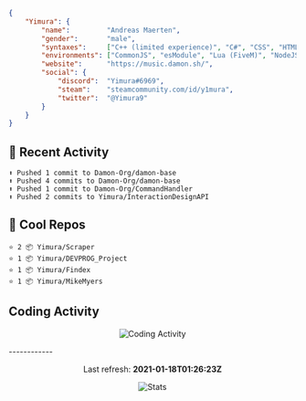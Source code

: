 ```json
{
    "Yimura": {
        "name":         "Andreas Maerten",
        "gender":       "male",
        "syntaxes":     ["C++ (limited experience)", "C#", "CSS", "HTML", "JavaScript", "Lua", "PHP", "Python"],
        "environments": ["CommonJS", "esModule", "Lua (FiveM)", "NodeJS"],
        "website":      "https://music.damon.sh/",
        "social": {
            "discord":  "Yimura#6969",
            "steam":    "steamcommunity.com/id/y1mura",
            "twitter":  "@Yimura9"
        }
    }
}
```

## 🤹 Recent Activity
```
⬆️ Pushed 1 commit to Damon-Org/damon-base
⬆️ Pushed 4 commits to Damon-Org/damon-base
⬆️ Pushed 1 commit to Damon-Org/CommandHandler
⬆️ Pushed 2 commits to Yimura/InteractionDesignAPI
```
## 🌟 Cool Repos
```
⭐️ 2 📦 Yimura/Scraper
⭐️ 1 📦 Yimura/DEVPROG_Project
⭐️ 1 📦 Yimura/Findex
⭐️ 1 📦 Yimura/MikeMyers
```
## Coding Activity
<p align="center">
    <img alt="Coding Activity" src="https://wakatime.com/share/@Yimura/d28e6361-803a-4ea8-9d40-7440588330db.svg">
</p>
------------
<p align="center">
  Last refresh:
  <b>2021-01-18T01:26:23Z</b>
</p>
<p align="center">
  <img alt="Stats" src="https://github-readme-stats.vercel.app/api?username=Yimura&show_icons=true&title_color=fff&icon_color=ffff00&text_color=ccc&bg_color=222">
</p>
